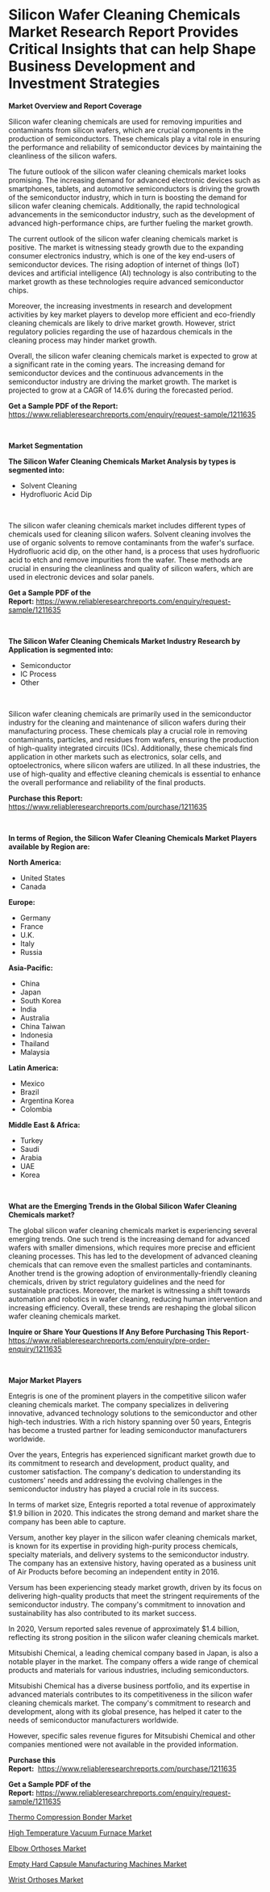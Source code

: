 <p><h1>Silicon Wafer Cleaning Chemicals Market Research Report Provides Critical Insights that can help Shape Business Development and Investment Strategies</h1></p><p><strong>Market Overview and Report Coverage</strong></p>
<p><p>Silicon wafer cleaning chemicals are used for removing impurities and contaminants from silicon wafers, which are crucial components in the production of semiconductors. These chemicals play a vital role in ensuring the performance and reliability of semiconductor devices by maintaining the cleanliness of the silicon wafers.</p><p>The future outlook of the silicon wafer cleaning chemicals market looks promising. The increasing demand for advanced electronic devices such as smartphones, tablets, and automotive semiconductors is driving the growth of the semiconductor industry, which in turn is boosting the demand for silicon wafer cleaning chemicals. Additionally, the rapid technological advancements in the semiconductor industry, such as the development of advanced high-performance chips, are further fueling the market growth.</p><p>The current outlook of the silicon wafer cleaning chemicals market is positive. The market is witnessing steady growth due to the expanding consumer electronics industry, which is one of the key end-users of semiconductor devices. The rising adoption of internet of things (IoT) devices and artificial intelligence (AI) technology is also contributing to the market growth as these technologies require advanced semiconductor chips.</p><p>Moreover, the increasing investments in research and development activities by key market players to develop more efficient and eco-friendly cleaning chemicals are likely to drive market growth. However, strict regulatory policies regarding the use of hazardous chemicals in the cleaning process may hinder market growth.</p><p>Overall, the silicon wafer cleaning chemicals market is expected to grow at a significant rate in the coming years. The increasing demand for semiconductor devices and the continuous advancements in the semiconductor industry are driving the market growth. The market is projected to grow at a CAGR of 14.6% during the forecasted period.</p></p>
<p><strong>Get a Sample PDF of the Report:</strong> <a href="https://www.reliableresearchreports.com/enquiry/request-sample/1211635">https://www.reliableresearchreports.com/enquiry/request-sample/1211635</a></p>
<p>&nbsp;</p>
<p><strong>Market Segmentation</strong></p>
<p><strong>The Silicon Wafer Cleaning Chemicals Market Analysis by types is segmented into:</strong></p>
<p><ul><li>Solvent Cleaning</li><li>Hydrofluoric Acid Dip</li></ul></p>
<p>&nbsp;</p>
<p><p>The silicon wafer cleaning chemicals market includes different types of chemicals used for cleaning silicon wafers. Solvent cleaning involves the use of organic solvents to remove contaminants from the wafer's surface. Hydrofluoric acid dip, on the other hand, is a process that uses hydrofluoric acid to etch and remove impurities from the wafer. These methods are crucial in ensuring the cleanliness and quality of silicon wafers, which are used in electronic devices and solar panels.</p></p>
<p><strong>Get a Sample PDF of the Report:</strong>&nbsp;<a href="https://www.reliableresearchreports.com/enquiry/request-sample/1211635">https://www.reliableresearchreports.com/enquiry/request-sample/1211635</a></p>
<p>&nbsp;</p>
<p><strong>The Silicon Wafer Cleaning Chemicals Market Industry Research by Application is segmented into:</strong></p>
<p><ul><li>Semiconductor</li><li>IC Process</li><li>Other</li></ul></p>
<p>&nbsp;</p>
<p><p>Silicon wafer cleaning chemicals are primarily used in the semiconductor industry for the cleaning and maintenance of silicon wafers during their manufacturing process. These chemicals play a crucial role in removing contaminants, particles, and residues from wafers, ensuring the production of high-quality integrated circuits (ICs). Additionally, these chemicals find application in other markets such as electronics, solar cells, and optoelectronics, where silicon wafers are utilized. In all these industries, the use of high-quality and effective cleaning chemicals is essential to enhance the overall performance and reliability of the final products.</p></p>
<p><strong>Purchase this Report:</strong>&nbsp; <a href="https://www.reliableresearchreports.com/purchase/1211635">https://www.reliableresearchreports.com/purchase/1211635</a></p>
<p>&nbsp;</p>
<p><strong>In terms of Region, the Silicon Wafer Cleaning Chemicals Market Players available by Region are:</strong></p>
<p>
    <p> <strong> North America: </strong>
        <ul>
            <li>United States</li>
            <li>Canada</li>
        </ul>
        </p> 
    <p> <strong> Europe: </strong>
        <ul>
            <li>Germany</li>
            <li>France</li>
            <li>U.K.</li>
            <li>Italy</li>
            <li>Russia</li>
        </ul>
        </p> 
    <p> <strong> Asia-Pacific: </strong>
        <ul>
            <li>China</li>
            <li>Japan</li>
            <li>South Korea</li>
            <li>India</li>
            <li>Australia</li>
            <li>China Taiwan</li>
            <li>Indonesia</li>
            <li>Thailand</li>
            <li>Malaysia</li>
        </ul>
        </p> 
    <p> <strong> Latin America: </strong>
        <ul>
            <li>Mexico</li>
            <li>Brazil</li>
            <li>Argentina Korea</li>
            <li>Colombia</li>
        </ul>
        </p> 
    <p> <strong> Middle East & Africa: </strong>
        <ul>
            <li>Turkey</li>
            <li>Saudi</li>
            <li>Arabia</li>
            <li>UAE</li>
            <li>Korea</li>
        </ul>
    </p>
    </p>
<p>&nbsp;</p>
<p><strong>What are the Emerging Trends in the Global Silicon Wafer Cleaning Chemicals market?</strong></p>
<p><p>The global silicon wafer cleaning chemicals market is experiencing several emerging trends. One such trend is the increasing demand for advanced wafers with smaller dimensions, which requires more precise and efficient cleaning processes. This has led to the development of advanced cleaning chemicals that can remove even the smallest particles and contaminants. Another trend is the growing adoption of environmentally-friendly cleaning chemicals, driven by strict regulatory guidelines and the need for sustainable practices. Moreover, the market is witnessing a shift towards automation and robotics in wafer cleaning, reducing human intervention and increasing efficiency. Overall, these trends are reshaping the global silicon wafer cleaning chemicals market.</p></p>
<p><strong>Inquire or Share Your Questions If Any Before Purchasing This Report</strong>- <a href="https://www.reliableresearchreports.com/enquiry/pre-order-enquiry/1211635">https://www.reliableresearchreports.com/enquiry/pre-order-enquiry/1211635</a></p>
<p>&nbsp;</p>
<p><strong>Major Market Players</strong></p>
<p><p>Entegris is one of the prominent players in the competitive silicon wafer cleaning chemicals market. The company specializes in delivering innovative, advanced technology solutions to the semiconductor and other high-tech industries. With a rich history spanning over 50 years, Entegris has become a trusted partner for leading semiconductor manufacturers worldwide.</p><p>Over the years, Entegris has experienced significant market growth due to its commitment to research and development, product quality, and customer satisfaction. The company's dedication to understanding its customers' needs and addressing the evolving challenges in the semiconductor industry has played a crucial role in its success.</p><p>In terms of market size, Entegris reported a total revenue of approximately $1.9 billion in 2020. This indicates the strong demand and market share the company has been able to capture.</p><p>Versum, another key player in the silicon wafer cleaning chemicals market, is known for its expertise in providing high-purity process chemicals, specialty materials, and delivery systems to the semiconductor industry. The company has an extensive history, having operated as a business unit of Air Products before becoming an independent entity in 2016.</p><p>Versum has been experiencing steady market growth, driven by its focus on delivering high-quality products that meet the stringent requirements of the semiconductor industry. The company's commitment to innovation and sustainability has also contributed to its market success.</p><p>In 2020, Versum reported sales revenue of approximately $1.4 billion, reflecting its strong position in the silicon wafer cleaning chemicals market.</p><p>Mitsubishi Chemical, a leading chemical company based in Japan, is also a notable player in the market. The company offers a wide range of chemical products and materials for various industries, including semiconductors.</p><p>Mitsubishi Chemical has a diverse business portfolio, and its expertise in advanced materials contributes to its competitiveness in the silicon wafer cleaning chemicals market. The company's commitment to research and development, along with its global presence, has helped it cater to the needs of semiconductor manufacturers worldwide.</p><p>However, specific sales revenue figures for Mitsubishi Chemical and other companies mentioned were not available in the provided information.</p></p>
<p><strong>Purchase this Report:</strong>&nbsp;&nbsp;<a href="https://www.reliableresearchreports.com/purchase/1211635">https://www.reliableresearchreports.com/purchase/1211635</a></p>
<p></p>
<p><strong>Get a Sample PDF of the Report:</strong>&nbsp;<a href="https://www.reliableresearchreports.com/enquiry/request-sample/1211635">https://www.reliableresearchreports.com/enquiry/request-sample/1211635</a></p>
<p><p><a href="https://www.linkedin.com/pulse/decoding-thermo-compression-bonder-market-deep-dive-latest-skt9c/">Thermo Compression Bonder Market</a></p><p><a href="https://github.com/rahu1505/Market-Research-Report-List-1/blob/main/high-temperature-vacuum-furnace-market.md">High Temperature Vacuum Furnace Market</a></p><p><a href="https://medium.com/@devyncasper/elbow-orthoses-market-size-cagr-trends-2024-2030-c31705e1a611">Elbow Orthoses Market</a></p><p><a href="https://www.linkedin.com/pulse/empty-hard-capsule-manufacturing-machines-market-research-ltncc/">Empty Hard Capsule Manufacturing Machines Market</a></p><p><a href="https://medium.com/@hollymayert/wrist-orthoses-market-size-cagr-trends-2024-2030-da3522012cbc">Wrist Orthoses Market</a></p></p>